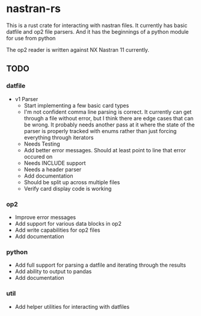 # nastran-rs

This is a rust crate for interacting with nastran files. It currently has basic
datfile and op2 file parsers. And it has the beginnings of a python module for
use from python

The op2 reader is written against NX Nastran 11 currently.

## TODO

### datfile

- v1 Parser
  - Start implementing a few basic card types
  - I'm not confident comma line parsing is correct. It currently can get
    through a file without error, but I think there are edge cases that can be
    wrong. It probably needs another pass at it where the state of the parser is
    properly tracked with enums rather than just forcing everything through
    iterators
  - Needs Testing
  - Add better error messages. Should at least point to line that error occured
    on
  - Needs INCLUDE support
  - Needs a header parser
  - Add documentation
  - Should be split up across multiple files
  - Verify card display code is working

### op2

- Improve error messages
- Add support for various data blocks in op2
- Add write capabilities for op2 files
- Add documentation

### python

- Add full support for parsing a datfile and iterating through the results
- Add ability to output to pandas
- Add documentation

### util

- Add helper utilities for interacting with datfiles
